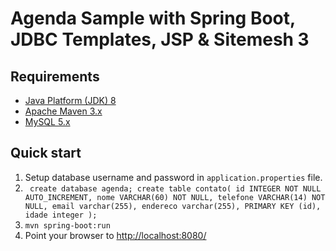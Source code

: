 Agenda Sample with Spring Boot, JDBC Templates, JSP &amp; Sitemesh 3
============================

Requirements
------------
* [Java Platform (JDK) 8](http://www.oracle.com/technetwork/java/javase/downloads/index.html)
* [Apache Maven 3.x](http://maven.apache.org/)
* [MySQL 5.x](https://dev.mysql.com/downloads/mysql/)

Quick start
-----------
1. Setup database username and password in `application.properties` file.
2. `
create database agenda;
create table contato(
	id INTEGER NOT NULL AUTO_INCREMENT,
    nome VARCHAR(60) NOT NULL,
    telefone VARCHAR(14) NOT NULL,
    email varchar(255),
    endereco varchar(255),
    PRIMARY KEY (id),
    idade integer
);`
3. `mvn spring-boot:run`
4. Point your browser to [http://localhost:8080/](http://localhost:8080/)
